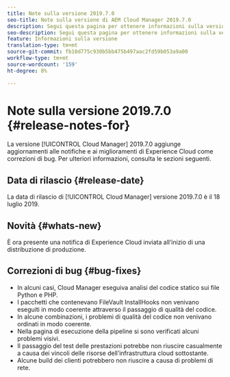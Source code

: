 ```yaml
---
title: Note sulla versione 2019.7.0
seo-title: Note sulla versione di AEM Cloud Manager 2019.7.0
description: Segui questa pagina per ottenere informazioni sulla versione 2019.7.0 di Cloud Manager.
seo-description: Segui questa pagina per ottenere informazioni sulla versione 2019.7.0 di AEM Cloud Manager.
feature: Informazioni sulla versione
translation-type: tm+mt
source-git-commit: fb10d775c930b5bb475b497aac2fd59b053a9a00
workflow-type: tm+mt
source-wordcount: '159'
ht-degree: 8%

---
```


# Note sulla versione 2019.7.0 {#release-notes-for}

La versione [!UICONTROL Cloud Manager] 2019.7.0 aggiunge aggiornamenti alle notifiche e ai miglioramenti di Experience Cloud come correzioni di bug. Per ulteriori informazioni, consulta le sezioni seguenti.

## Data di rilascio {#release-date}

La data di rilascio di [!UICONTROL Cloud Manager] versione 2019.7.0 è il 18 luglio 2019.

## Novità {#whats-new}

È ora presente una notifica di Experience Cloud inviata all’inizio di una distribuzione di produzione.

## Correzioni di bug {#bug-fixes}

* In alcuni casi, Cloud Manager eseguiva analisi del codice statico sui file Python e PHP.
* I pacchetti che contenevano FileVault InstallHooks non venivano eseguiti in modo coerente attraverso il passaggio di qualità del codice.
* In alcune combinazioni, i problemi di qualità del codice non venivano ordinati in modo coerente.
* Nella pagina di esecuzione della pipeline si sono verificati alcuni problemi visivi.
* Il passaggio del test delle prestazioni potrebbe non riuscire casualmente a causa dei vincoli delle risorse dell’infrastruttura cloud sottostante.
* Alcune build dei clienti potrebbero non riuscire a causa di problemi di rete.